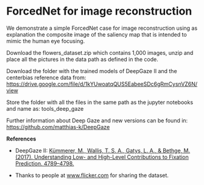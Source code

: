 # ForcedNet for image reconstruction

We demonstrate a simple ForcedNet case for image reconstruction using as explanation the composite image of the saliency map that is intended to mimic the human eye focusing.

Download the flowers_dataset.zip which contains 1,000 images, unzip and place all the pictures in the data path as defined in the code.

Download the folder with the trained models of DeepGaze II and the centerbias reference data from: https://drive.google.com/file/d/1kYUwoatqQUS5EabeeSDc6gRmCysnVZ6N/view

Store the folder with all the files in the same path as the jupyter notebooks and name as: tools_deep_gaze

Further information about Deep Gaze and new versions can be found in: https://github.com/matthias-k/DeepGaze

**References**

* DeepGaze II: [Kümmerer, M., Wallis, T. S. A., Gatys, L. A., & Bethge, M. (2017). Understanding Low- and High-Level Contributions to Fixation Prediction. 4789–4798.](https://openaccess.thecvf.com/content_iccv_2017/html/Kummerer_Understanding_Low-_and_ICCV_2017_paper.html)

* Thanks to people at www.flicker.com for sharing the dataset.
